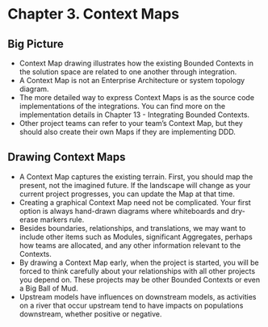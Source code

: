 # Chapter 3. Context Maps

## Big Picture
- Context Map drawing illustrates how the existing Bounded Contexts in the solution space are related to one another through integration.
- A Context Map is not an Enterprise Architecture or system topology diagram.
- The more detailed way to express Context Maps is as the source code implementations of the integrations. You can find more on the implementation details in Chapter 13 - Integrating Bounded Contexts.
- Other project teams can refer to your team’s Context Map, but they should also create their own Maps if they are implementing DDD.

## Drawing Context Maps
- A Context Map captures the existing terrain. First, you should map the present, not the imagined future. If the landscape will change as your current project progresses, you can update the Map at that time.
- Creating a graphical Context Map need not be complicated. Your first option is always hand-drawn diagrams where whiteboards and dry-erase markers rule.
- Besides boundaries, relationships, and translations, we may want to include other items such as Modules, significant Aggregates, perhaps how teams are allocated, and any other information relevant to the Contexts.
- By drawing a Context Map early, when the project is started, you will be forced to think carefully about your relationships with all other projects you depend on. These projects may be other Bounded Contexts or even a Big Ball of Mud.
- Upstream models have influences on downstream models, as activities on a river that occur upstream tend to have impacts on populations downstream, whether positive or negative.